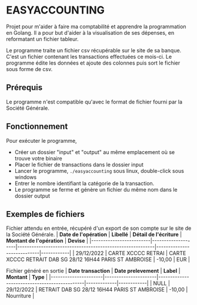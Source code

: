 # EASYACCOUNTING

Projet pour m'aider à faire ma comptabilité et apprendre la programmation en Golang.
Il a pour but d'aider à la visualisation de ses dépenses, en reformatant un fichier tableur.

Le programme traite un fichier csv récupérable sur le site de sa banque. C'est un fichier contenant les transactions effectuées ce mois-ci.
Le programme édite les données et ajoute des colonnes puis sort le fichier sous forme de csv.

## Prérequis
Le programme n'est compatible qu'avec le format de fichier fourni par la Société Générale.
 
## Fonctionnement

Pour exécuter le programme,

- Créer un dossier "input" et "output" au même emplacement où se trouve votre binaire
- Placer le fichier de transactions dans le dossier input
- Lancer le programme,  `./easyaccounting` sous linux, double-click sous windows
- Entrer le nombre identifiant la catégorie de la transaction.
- Le programme se ferme et génère un fichier du même nom dans le dossier output

## Exemples de fichiers

Fichier attendu en entrée, récupéré d'un export de son compte sur le site de la Société Générale.
| **Date de l'opération** | **Libellé**        | **Détail de l'écriture**                                 | **Montant de l'opération** | **Devise** |
|-------------------------|--------------------|----------------------------------------------------------|----------------------------|------------|
| 29/12/2022              | CARTE XCCCC RETRAI | CARTE XCCCC RETRAIT DAB SG 28/12 16H44 PARIS ST AMBROISE | -10,00                     | EUR        |


Fichier généré en sortie
| **Date transaction** | **Date prelevement** | **Label**                                    | **Montant** | **Type**   |
|----------------------|----------------------|----------------------------------------------|-------------|------------|
| NULL                 | 29/12/2022           | RETRAIT DAB SG 28/12 16H44 PARIS ST AMBROISE | -10,00      | Nourriture |
